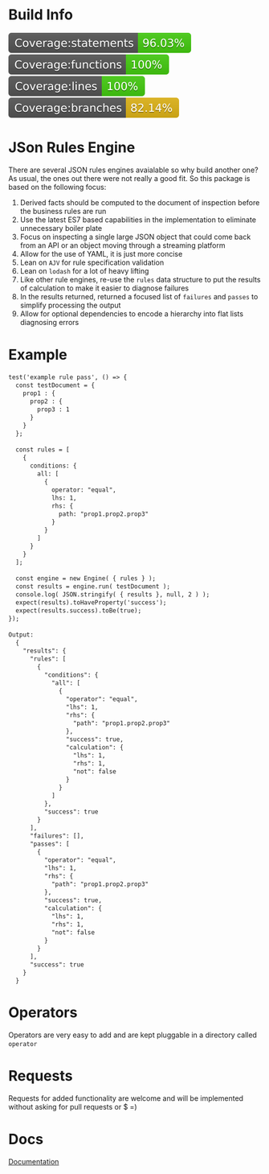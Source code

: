 # Build Info
![Statements](badges/badge-statements.svg) ![Functions](badges/badge-functions.svg) ![Lines](badges/badge-lines.svg) ![Branches](badges/badge-branches.svg)

# JSon Rules Engine
There are several JSON rules engines avaialable so why build another one?
As usual, the ones out there were not really a good fit. So this package is
based on the following focus:

1. Derived facts should be computed to the document of inspection before the
business rules are run
1. Use the latest ES7 based capabilities in the implementation to eliminate
unnecessary boiler plate
1. Focus on inspecting a single large JSON object that could come back from
an API or an object moving through a streaming platform
1. Allow for the use of YAML, it is just more concise
1. Lean on `AJV` for rule specification validation
1. Lean on `lodash` for a lot of heavy lifting
1. Like other rule engines, re-use the `rules` data structure to put the results
of calculation to make it easier to diagnose failures
1. In the results returned, returned a focused list of `failures` and `passes` to simplify processing the output
1. Allow for optional dependencies to encode a hierarchy into flat lists
diagnosing errors
 
# Example

```
test('example rule pass', () => {
  const testDocument = {
    prop1 : {
      prop2 : {
        prop3 : 1
      }
    }
  };
  
  const rules = [
    {
      conditions: {
        all: [
          {
            operator: "equal",
            lhs: 1,
            rhs: {
              path: "prop1.prop2.prop3"
            }
          }
        ]
      }
    }
  ];
  
  const engine = new Engine( { rules } );
  const results = engine.run( testDocument );
  console.log( JSON.stringify( { results }, null, 2 ) );  
  expect(results).toHaveProperty('success');
  expect(results.success).toBe(true);
});

Output:
  {
    "results": {
      "rules": [
        {
          "conditions": {
            "all": [
              {
                "operator": "equal",
                "lhs": 1,
                "rhs": {
                  "path": "prop1.prop2.prop3"
                },
                "success": true,
                "calculation": {
                  "lhs": 1,
                  "rhs": 1,
                  "not": false
                }
              }
            ]
          },
          "success": true
        }
      ],
      "failures": [],
      "passes": [
        {
          "operator": "equal",
          "lhs": 1,
          "rhs": {
            "path": "prop1.prop2.prop3"
          },
          "success": true,
          "calculation": {
            "lhs": 1,
            "rhs": 1,
            "not": false
          }
        }
      ],
      "success": true
    }
  }

```

# Operators
Operators are very easy to add and are kept pluggable in a directory called
`operator`

# Requests
Requests for added functionality are welcome and will be implemented without
asking for pull requests or $ =)

# Docs
[Documentation](docs/conditions.md)
